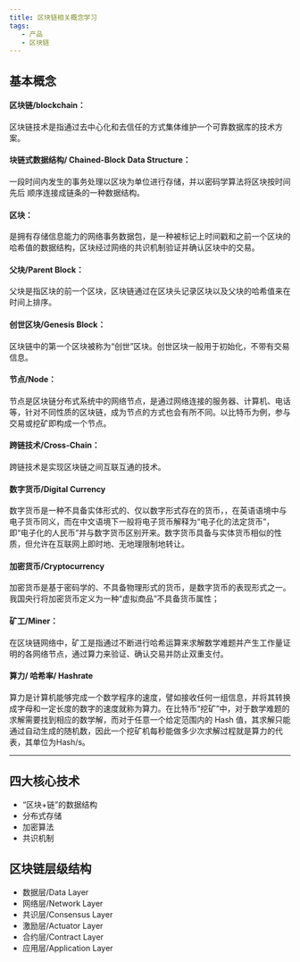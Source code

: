 ```yaml
---
title: 区块链相关概念学习
tags:
   - 产品
   - 区块链
---
```


## 基本概念

#### 区块链/blockchain：
区块链技术是指通过去中心化和去信任的方式集体维护一个可靠数据库的技术方案。

#### 块链式数据结构/ Chained-Block Data Structure：
一段时间内发生的事务处理以区块为单位进行存储，并以密码学算法将区块按时间先后
顺序连接成链条的一种数据结构。

#### 区块：
是拥有存储信息能力的网络事务数据包，是一种被标记上时间戳和之前一个区块的哈希值的数据结构，区块经过网络的共识机制验证并确认区块中的交易。

#### 父块/Parent Block：
父块是指区块的前一个区块，区块链通过在区块头记录区块以及父块的哈希值来在时间上排序。

#### 创世区块/Genesis Block：
区块链中的第一个区块被称为“创世”区块。创世区块一般用于初始化，不带有交易信息。

#### 节点/Node：
节点是区块链分布式系统中的网络节点，是通过网络连接的服务器、计算机、电话等，针对不同性质的区块链，成为节点的方式也会有所不同。以比特币为例，参与交易或挖矿即构成一个节点。

#### 跨链技术/Cross-Chain：
跨链技术是实现区块链之间互联互通的技术。

#### 数字货币/Digital Currency
数字货币是一种不具备实体形式的、仅以数字形式存在的货币，，在英语语境中与电子货币同义，而在中文语境下一般将电子货币解释为“电子化的法定货币”，即“电子化的人民币”并与数字货币区别开来。数字货币具备与实体货币相似的性质，但允许在互联网上即时地、无地理限制地转让。


#### 加密货币/Cryptocurrency
加密货币是基于密码学的、不具备物理形式的货币，是数字货币的表现形式之一。我国央行将加密货币定义为一种“虚拟商品”不具备货币属性；


#### 矿工/Miner：
在区块链网络中，矿工是指通过不断进行哈希运算来求解数学难题并产生工作量证明的各网络节点，通过算力来验证、确认交易并防止双重支付。

#### 算力/ 哈希率/ Hashrate
算力是计算机能够完成一个数学程序的速度，譬如接收任何一组信息，并将其转换成字母和一定长度的数字的速度就称为算力。在比特币“挖矿”中，对于数学难题的求解需要找到相应的数学解，而对于任意一个给定范围内的 Hash 值，其求解只能通过自动生成的随机数，因此一个挖矿机每秒能做多少次求解过程就是算力的代表，其单位为Hash/s。

*****
## 四大核心技术
* “区块+链”的数据结构
* 分布式存储
* 加密算法
* 共识机制

## 区块链层级结构
* 数据层/Data Layer
* 网络层/Network Layer
* 共识层/Consensus Layer
* 激励层/Actuator Layer
* 合约层/Contract Layer
* 应用层/Application Layer





